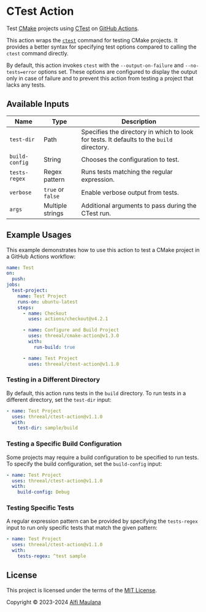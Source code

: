 # CTest Action

Test [CMake](https://cmake.org/) projects using [CTest](https://cmake.org/cmake/help/book/mastering-cmake/chapter/Testing%20With%20CMake%20and%20CTest.html) on [GitHub Actions](https://github.com/features/actions).

This action wraps the [`ctest`](https://cmake.org/cmake/help/latest/manual/ctest.1.html) command for testing CMake projects.
It provides a better syntax for specifying test options compared to calling the `ctest` command directly.

By default, this action invokes `ctest` with the `--output-on-failure` and `--no-tests=error` options set. These options are configured to display the output only in case of failure and to prevent this action from testing a project that lacks any tests.

## Available Inputs

| Name | Type | Description |
| --- | --- | --- |
| `test-dir` | Path | Specifies the directory in which to look for tests. It defaults to the `build` directory. |
| `build-config` | String | Chooses the configuration to test. |
| `tests-regex` | Regex pattern | Runs tests matching the regular expression. |
| `verbose` | `true` or `false` | Enable verbose output from tests. |
| `args` | Multiple strings | Additional arguments to pass during the CTest run. |

## Example Usages

This example demonstrates how to use this action to test a CMake project in a GitHub Actions workflow:

```yaml
name: Test
on:
  push:
jobs:
  test-project:
    name: Test Project
    runs-on: ubuntu-latest
    steps:
      - name: Checkout
        uses: actions/checkout@v4.2.1

      - name: Configure and Build Project
        uses: threeal/cmake-action@v1.3.0
        with:
          run-build: true

      - name: Test Project
        uses: threeal/ctest-action@v1.1.0
```

### Testing in a Different Directory

By default, this action runs tests in the `build` directory. To run tests in a different directory, set the `test-dir` input:

```yaml
- name: Test Project
  uses: threeal/ctest-action@v1.1.0
  with:
    test-dir: sample/build
```

### Testing a Specific Build Configuration

Some projects may require a build configuration to be specified to run tests. To specify the build configuration, set the `build-config` input:

```yaml
- name: Test Project
  uses: threeal/ctest-action@v1.1.0
  with:
    build-config: Debug
```

### Testing Specific Tests

A regular expression pattern can be provided by specifying the `tests-regex` input to run only specific tests that match the given pattern:

```yaml
- name: Test Project
  uses: threeal/ctest-action@v1.1.0
  with:
    tests-regex: ^test sample
```

## License

This project is licensed under the terms of the [MIT License](./LICENSE).

Copyright © 2023-2024 [Alfi Maulana](https://github.com/threeal/)

